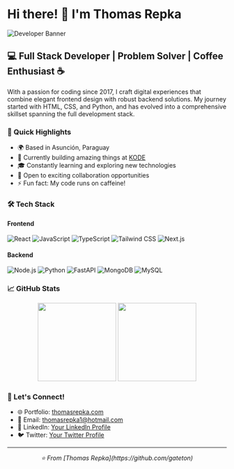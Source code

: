 # Hi there! 👋 I'm Thomas Repka
![Developer Banner](your-banner-image-url-here)

## 💻 Full Stack Developer | Problem Solver | Coffee Enthusiast ☕

With a passion for coding since 2017, I craft digital experiences that combine elegant frontend design with robust backend solutions. My journey started with HTML, CSS, and Python, and has evolved into a comprehensive skillset spanning the full development stack.

### 🎯 Quick Highlights

- 🌍 Based in Asunción, Paraguay
- 💼 Currently building amazing things at [KODE](http://kode.com.py)
- 🎓 Constantly learning and exploring new technologies
- 🤝 Open to exciting collaboration opportunities
- ⚡ Fun fact: My code runs on caffeine!

### 🛠️ Tech Stack

#### Frontend
![React](https://img.shields.io/badge/-React-61DAFB?style=flat-square&logo=react&logoColor=black)
![JavaScript](https://img.shields.io/badge/-JavaScript-F7DF1E?style=flat-square&logo=javascript&logoColor=black)
![TypeScript](https://img.shields.io/badge/-TypeScript-3178C6?style=flat-square&logo=typescript&logoColor=white)
![Tailwind CSS](https://img.shields.io/badge/-Tailwind_CSS-38B2AC?style=flat-square&logo=tailwind-css&logoColor=white)
![Next.js](https://img.shields.io/badge/-Next.js-000000?style=flat-square&logo=next.js&logoColor=white)

#### Backend
![Node.js](https://img.shields.io/badge/-Node.js-339933?style=flat-square&logo=node.js&logoColor=white)
![Python](https://img.shields.io/badge/-Python-3776AB?style=flat-square&logo=python&logoColor=white)
![FastAPI](https://img.shields.io/badge/-FastAPI-009688?style=flat-square&logo=fastapi&logoColor=white)
![MongoDB](https://img.shields.io/badge/-MongoDB-47A248?style=flat-square&logo=mongodb&logoColor=white)
![MySQL](https://img.shields.io/badge/-MySQL-4479A1?style=flat-square&logo=mysql&logoColor=white)

### 📈 GitHub Stats

<div align="center">
  <img height="180em" src="https://github-readme-stats.vercel.app/api?username=gateton&show_icons=true&theme=react&include_all_commits=true&count_private=true"/>
  <img height="180em" src="https://github-readme-stats.vercel.app/api/top-langs/?username=gateton&layout=compact&langs_count=7&theme=react"/>
</div>

### 🤝 Let's Connect!

- 🌐 Portfolio: [thomasrepka.com](http://thomasrepka.com)
- 📧 Email: [thomasrepka1@hotmail.com](mailto:thomasrepka1@hotmail.com)
- 💼 LinkedIn: [Your LinkedIn Profile](your-linkedin-url)
- 🐦 Twitter: [Your Twitter Profile](your-twitter-url)

---

<p align="center">
  <i>⭐️ From [Thomas Repka](https://github.com/gateton)</i>
</p>

